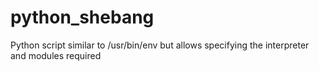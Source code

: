 python_shebang
==============

Python script similar to /usr/bin/env but allows specifying the interpreter and modules required
